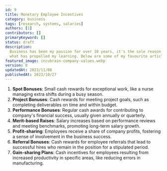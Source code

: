 ```yaml
---
id: 9
title: Monetary Employee Incentives
category: business
tags: [research, systems, salaries]
authors: [1]
contributors: []
primaryKeyword: []
status: draft
description:
  Business has been my passion for over 10 years, it's the sole reason I got into development and
  what has propelled my learning. Below are some of my favourite articles I've read over the years.
featured_image: incubrain-company-values.webp
version: 0
updatedAt: 2023/11/08
publishedAt: 2023/10/27
---
```


1. **Spot Bonuses**: Small cash rewards for exceptional work, like a nurse managing extra shifts
   during a busy season.
2. **Project Bonuses**: Cash rewards for meeting project goals, such as completing deliverables on
   time and within budget.
3. **Performance Bonuses**: Regular cash awards for contributing to company's financial success,
   usually given annually or quarterly.
4. **Merit-based Raises**: Salary increases based on performance reviews and meeting benchmarks,
   promoting long-term salary growth.
5. **Profit-sharing**: Employees receive a share of company profits, fostering a sense of
   involvement in the business success.
6. **Referral Bonuses**: Cash rewards for employee referrals that lead to successful hires who
   remain in the position for a stipulated period.
7. **Gain-sharing Plans**: Cash incentives for employees resulting from increased productivity in
   specific areas, like reducing errors in manufacturing.

